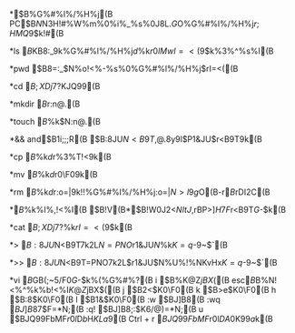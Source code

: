 *$B%G%#%l%/%H%j(B
PC$B$N%U%)%k%@$N$3$H!#%W%m%0%i%_%s%0J8L.$G$O%G%#%l%/%H%j$r;HMQ$9$k!#(B

*ls
$B%G%#%l%/%H%jFb$KB8:_$9$k%G%#%l%/%H%j$d%U%!%$%k$r0lMwI=<($9$k%3%^%s%I(B

*pwd
$B8=:_$N%o!<%-%s%0%G%#%l%/%H%j$rI=<((B

*cd
$B;XDj$7$?%G%#%l%/%H%j$KJQ99(B

*mkdir
$B%G%#%l%/%H%j$r:n@.(B

*touch
$B%U%!%$%k$N:n@.(B

*&&
and$B1i;;;R(B
$B:8JU$N<B9T$,@.8y$9$l$P1&JU$r<B9T$9$k(B

*cp
$B%U%!%$%k$d%G%#%l%/%H%j$r%3%T!<$9$k(B

*mv
$B%U%!%$%k$d%G%#%l%/%H%j$r0\F0$9$k(B

*rm
$B%U%!%$%k$d%G%#%l%/%H%j$r:o=|$9$k!!%G%#%l%/%H%j:o=|$N>l9g$O(B-r$B$rDI2C(B

*$B%o%$%k%I%,!<%I(B
$B!V(B*$B!W0J2<$NItJ,$rBP>]$H$7$F%3%^%s%I$r<B9T$G$-$k(B

*cat
$B;XDj$7$?%U%!%$%k$rI=<($9$k(B

*>
$B:8JU$N<B9T7k2L$N=PNO$r1&JU$N%U%!%$%k$K=q$-9~$`(B

*>>
 $B:8JU$N<B9T=PNO7k2L$r1&JU$N%U%!%$%k$NKvHx$K=q$-9~$`(B

*vi
$B%?!<%_%J%k>e$GB(;~5/F0$G$-$k%(%G%#%?(B
i       $B%$%s%5!<%H%b!<%I$K@Z$jBX$((B
esc$B%-!<(B $B%N!<%^%k%b!<%I$K@Z$jBX$((B
j       $B2<$K0\F0(B
k       $B>e$K0\F0(B
h       $B:8$K0\F0(B
l       $B1&$K0\F0(B
:w      $BJ]B8(B
:wq     $BJ]B8$7$F=*N;(B
:q!     $BJ]B8$;$:$K6/@)=*N;(B
u       $BJQ99FbMF$r0l$D$b$H$KLa$9(B
Ctrl + r        $BJQ99FbMF$r0l$DA0$K$9$9$a$k(B


